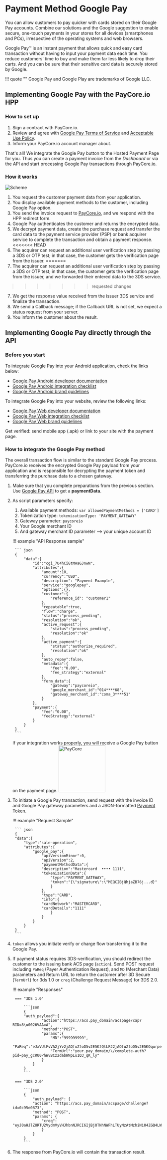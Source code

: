# Payment Method Google Pay

You can allow customers to pay quicker with cards stored on their Google Pay accounts. Combine our solutions and the Google suggestion to enable secure, one-touch payments in your stores for all devices (smartphones and PCs), irrespective of the operating systems and web browsers.

Google Pay™ is an instant payment that allows quick and easy card transaction without having to input your payment data each time. You reduce customers’ time to buy and make them far less likely to drop their carts. And you can be sure that their sensitive card data is securely stored by Google.

!!! quote ""
    Google Pay and Google Play are trademarks of Google LLC.

## Implementing Google Pay with the PayCore.io HPP

### How to set up

1. Sign a contract with PayCore.io.
2. Review and agree with [Google Pay Terms of Service](https://payments.developers.google.com/terms/sellertos) and [Acceptable Use Policy](https://payments.developers.google.com/terms/aup).
3. Inform your PayCore.io account manager about.

That's all! We integrate the Google Pay button to the Hosted Payment Page for you. Thus you can create a payment invoice from the *Dashboard* or via the API and start processing Google Pay transactions through PayCore.io.

### How it works

![Scheme](images/googlePay.png)

1. You request the customer payment data from your application.
2. You display available payment methods to the customer, including Google Pay option.
3. You send the invoice request to [PayCore.io](http://paycore.io/), and we respond with the HPP redirect form.
4. Google Pay authenticates the customer and returns the encrypted data.
5. We decrypt payment data, create the purchase request and transfer the card data to the payment service provider (PSP) or bank acquirer service to complete the transaction and obtain a payment response.
<<<<<<< HEAD
6. The acquirer can request an additional user verification step by passing a 3DS or OTP test; in that case, the customer gets the verification page from the issuer.
=======
6. The acquirer can request an additional user verification step by passing a 3DS or OTP test; in that case, the customer gets the verification page from the issuer, and we forwarded their entered data to the 3DS service.
>>>>>>> requested changes
7. We get the response value received from the issuer 3DS service and finalize the transaction.
8. We send a Callback message; if the Callback URL is not set, we expect a status request from your server.
9. You inform the customer about the result.

## Implementing Google Pay directly through the API

### Before you start

To integrate Google Pay into your Android application, check the links below:

- [Google Pay Android developer documentation](https://developers.google.com/pay/api/android/overview)
- [Google Pay Android integration checklist](https://developers.google.com/pay/api/android/guides/test-and-deploy/integration-checklist)
- [Google Pay Android brand guidelines](https://developers.google.com/pay/api/android/guides/brand-guidelines)

To integrate Google Pay into your website, review the following links:

- [Google Pay Web developer documentation](https://developers.google.com/pay/api/web/overview)
- [Google Pay Web integration checklist](https://developers.google.com/pay/api/web/guides/test-and-deploy/integration-checklist)
- [Google Pay Web brand guidelines](https://developers.google.com/pay/api/web/guides/brand-guidelines)

Get verified: send mobile app (.apk) or link to your site with the payment page.

### How to integrate the Google Pay method

The overall transaction flow is similar to the standard Google Pay process. PayCore.io receives the encrypted Google Pay payload from your application and is responsible for decrypting the payment token and transferring the purchase data to a chosen gateway.

1. Make sure that you complete preparations from the previous section. Use [Google Pay API](https://developers.google.com/pay/api/android/guides/setup) to get a **paymentData**.

2. As script parameters specify:

    1. Available payment methods:
        `var allowedPaymentMethods = ['CARD']`
    2. Tokenization type:
        `tokenizationType: 'PAYMENT_GATEWAY'`
    3. Gateway parameter: `paycoreio`
    4. Your Google merchant ID 
    5. And gateway merchant ID parameter --> your unique account ID

    !!! example "API Response sample"

        ``` json
        {
            "data":{
                "id":"cgi_7U4hCiGtMAaGJnwN",
                "attributes":{
                    "amount":10,
                    "currency":"USD",
                    "description": "Payment Example",
                    "service":"googlepay",
                    "options":{},
                    "customer":{
                        "reference_id": "customer1"
                    },
                    "repeatable":true,
                    "flow":"charge",
                    "status":"process_pending",
                    "resolution":"ok",
                    "active_request":{
                        "status":"process_pending",
                        "resolution":"ok"
                    },
                    "active_payment":{
                        "status":"authorize_required",
                        "resolution":"ok"
                    },
                    "auto_repay":false,
                    "metadata":{
                        "fee":"0.00",
                        "fee_strategy":"external"
                    },
                    "form_data":{
                        "gateway":"paycoreio",
                        "google_merchant_id":"014****68",
                        "gateway_merchant_id":"coma_3****51"
                    }
                },
                "payment":{
                    "fee":"0.00",
                    "feeStrategy":"external"
                }
            }
        }
        ```

    
    If your integration works properly, you will receive a Google Pay button on the payment page. <img src="/integration/payment-methods/images/buy-buttons-black-small.png" alt="PayCore" style="width: 150px;">

3. To initiate a Google Pay transaction, send request with the invoice ID and Google Pay gateway parameters and a JSON-formatted [Payment Token](https://developers.google.com/pay/api/web/reference/object#PaymentMethodTokenizationData).

    !!! example "Request Sample"
    
        ``` json
        {
        "data":{
            "type":"sale-operation",
            "attributes":{
                "google_pay":{
                    "apiVersionMinor":0,
                    "apiVersion":2,
                    "paymentMethodData":{
                    "description":"Mastercard  •••• 1111",
                    "tokenizationData":{
                        "type":"PAYMENT_GATEWAY",
                        "token":"{\"signature\":\"MEQCIBjQhjaZB76j...d}"
                        }
                    },
                    "type":"CARD",
                    "info":{
                    "cardNetwork":"MASTERCARD",
                    "cardDetails":"1111"
                        }
                    }
                }
            }
        }
        ```

    <!--
    There we have a place for Request and Response parameters' tables
    -->

4. `token` allows you initiate verify or charge flow transferring it to the Google Pay.

5. If payment status requires 3DS-verification, you should redirect the customer to the issuing bank ACS page (`action`). Send POST request including `PaReq`  (Payer Authentication Request), and `MD` (Merchant Data) parameters and Return URL to return the customer after 3D Secure (`TermUrl`) for 3ds 1.0 or `creq` (Challenge Request Message) for 3DS 2.0.

    !!! example "Responses"

        === "3DS 1.0"

            ```json
            {
            "auth_payload":{
                    "action":"https://acs.pay_domain/acspage/cap?RID=8\u0026VAA=A",
                    "method":"POST",
                    "params":{
                        "MD":"999999999",
                        "PaReq":"eJxVUlFvVA2jYv2jAQfuZfoD5v2E5KfQlLFJ2jAQfuZfoD5v2E5KQqurpe5os5wRBJU6dZCX79bszlDIrUe6+zWRkwjEe0qVHL3dmbqjeATGvs6XKz2Np1GBFSxq3r684PeiZvQbwnXOj9i951XdPeC4HWHT5bV1v+3z29+Vgs/OIi+9oe48acmxbs8VxVT7cFNkaX3+raapimUYqiZPbGz2CAOvRCP6gbytXany0njnTX07Y3Ii6VYY9u64EQNFz3J5OPlalzjc/4nyTv63+Lo+rfR6tFtlbfnofQDCDmaXpUEdS3SmcbXhU7MLJSwQ12gwovceazvouxlVLxmX8EgKkXeDuMSs7UoPPH47/yLbkeV+MU3SeTqst8PT5mfi9m5WZtmv+eMzCzuTzr0rcpzulYTmVbAfBLejA8KAsIlhlij6b8b+AbaDvJg=",
                        "TermUrl":"your.pay_domain/\/complete-auth?pid=pay_gcRU0PhWvBCz2dabWNpLu1Q3_qK_ly"
                    }
                }
            }
            ```

        === "3DS 2.0"

            ```json
            {
                "auth_payload": {
                "action": "https://acs.pay_domain/acspage/challenge?id=0c95e0873",
                "method": "POST",
                "params": {
                    "creq": "eyJ0aHJlZURTU2VydmVyVHJhbnNJRCI6IjBjOTNhNWFhLTUyNzAtMzhiNi04ZGQ4LWY5Mjc5MTVlMDg3MyIsImFjc1RyYW5zSUQiOiIyYjVkNzIyYi0yNjk2LTRhOTktYTcxZS1iZjYwYmI5MzlmNTgiLCJjaGFsbGVuZ2VXaW5kb3dTaXplIjoiMDUiLCJtZXNzYWdlVHlwZSI6IkNSZXEiLCJtZXNzYWdlVmVyc2lvbiI6IjIuMS4wIn0="
                    }
                }
            }
            ```

6. The response from PayCore.io will contain the transaction result.

